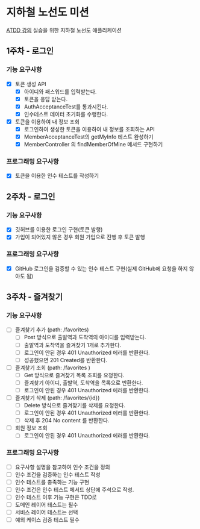 # 지하철 노선도 미션
[ATDD 강의](https://edu.nextstep.camp/c/R89PYi5H) 실습을 위한 지하철 노선도 애플리케이션

## 1주차 - 로그인
### 기능 요구사항
 - [x] 토큰 생성 API 
   - [x] 아이디와 패스워드를 입력받는다.
   - [x] 토큰을 응답 받는다.
   - [x] AuthAcceptanceTest를 통과시킨다.
   - [x] 인수테스트 데이터 초기화를 수행한다.
 - [x] 토큰을 이용하여 내 정보 조회
   - [x] 로그인하여 생성한 토큰을 이용하여 내 정보를 조회하는 API
   - [x] MemberAcceptanceTest의 getMyInfo 테스트 완성하기
   - [x] MemberController 의 findMemberOfMine 메서드 구현하기
### 프로그래밍 요구사항
 - [x] 토큰을 이용한 인수 테스트를 작성하기

## 2주차 - 로그인
### 기능 요구사항
 - [x] 깃허브를 이용한 로그인 구현(토큰 발행)
 - [x] 가입이 되어있지 않은 경우 회원 가입으로 진행 후 토큰 발행
### 프로그래밍 요구사항
 - [x] GitHub 로그인을 검증할 수 있는 인수 테스트 구현(실제 GitHub에 요청을 하지 않아도 됨)

## 3주차 - 즐겨찾기
### 기능 요구사항
 - [ ] 즐겨찾기 추가 (path: /favorites)
   - [ ] Post 방식으로 출발역과 도착역의 아이디를 입력받는다. 
   - [ ] 출발역과 도착역을 즐겨찾기 1개로 추가한다. 
   - [ ] 로그인이 안된 경우 401 Unauthorized 에러를 반환한다.
   - [ ] 성공했으면  201 Created를 반환한다.
 - [ ] 즐겨찾기 조회 (path: /favorites )
   - [ ] Get 방식으로 즐겨찾기 목록 조회를 요청한다.
   - [ ] 즐겨찾기 아이디, 출발역, 도착역을 목록으로 반환한다.
   - [ ] 로그인이 안된 경우 401 Unauthorized 에러를 반환한다.
 - [ ] 즐겨찾기 삭제 (path: /favorites/{id})
   - [ ] Delete 방식으로 즐겨찾기를 삭제를 요청한다. 
   - [ ] 로그인이 안된 경우 401 Unauthorized 에러를 반환한다.
   - [ ] 삭제 후 204 No content 를 반환한다.
 - [ ] 회원 정보 조회
   - [ ] 로그인이 안된 경우 401 Unauthorized 에러를 반환한다.
### 프로그래밍 요구사항
 - [ ] 요구사항 설명을 참고하여 인수 조건을 정의
 - [ ] 인수 조건을 검증하는 인수 테스트 작성
 - [ ] 인수 테스트를 충족하는 기능 구현
 - [ ] 인수 조건은 인수 테스트 메서드 상단에 주석으로 작성.
 - [ ] 인수 테스트 이후 기능 구현은 TDD로
 - [ ] 도메인 레이어 테스트는 필수
 - [ ] 서비스 레이어 테스트는 선택
 - [ ] 예외 케이스 검증 테스트 필수
